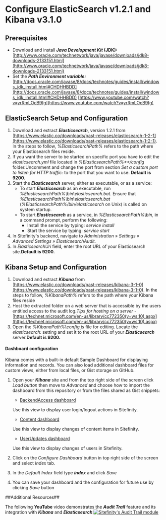 # 	Configure ElasticSearch v1.2.1 and Kibana v3.1.0 #

## ##

## Prerequisites ##



- Download and install *****Java Development Kit*** (JDK):**
[http://www.oracle.com/technetwork/java/javase/downloads/jdk8-downloads-2133151.html](http://www.oracle.com/technetwork/java/javase/downloads/jdk8-downloads-2133151.html)
- Set the ***Path Environment variable:***
[http://docs.oracle.com/javase/8/docs/technotes/guides/install/windows_jdk_install.html#CHDHHBDD](http://docs.oracle.com/javase/8/docs/technotes/guides/install/windows_jdk_install.html#CHDHHBDD)
[https://www.youtube.com/watch?v=yrRmLOcB9fg](https://www.youtube.com/watch?v=yrRmLOcB9fg)

##	ElasticSearch Setup and Configuration ##

1.  Download and extract ***Elasticsearch***, version 1.2.1 from [https://www.elastic.co/downloads/past-releases/elasticsearch-1-2-1](https://www.elastic.co/downloads/past-releases/elasticsearch-1-2-1).
In the steps to follow, *%ElasticsearchPath%* refers to the path where your Elasticsearch files reside.
1. If you want the server to be started on specific port you have to edit the *elasticsearch.yml* file located in *%ElasticsearchPath%**/config* folder.Uncomment and change the port from section *Set a custom port to listen for HTTP traffic:* to the port that you want to use. **Default is 9200.**
1. Start the ***Elasticsearch*** server, either as executable, or as a service:
	- To start ***Elasticsearch*** as an executable, run *%ElasticsearchPath%\bin\elasticsearch.bat*.
	Ensure that *%ElasticsearchPath%\bin\elasticsearch.bat* (*%ElasticsearchPath%/bin/elasticsearch* on Unix) is called on system startup.
	- To start ***Elasticsearch*** as a service, in *%ElasticsearchPath%\bin*, in a command prompt, perform the following:
		- Install the service by typing: *service install*
		- Start the service by typing:  *service start*
1. In Sitefinity's backend, navigate to *Administration » Settings » Advanced Settings » ElasticsearchAudit.*
1. In *ElasticsearchUri* field, enter the root URL of your Elasticsearch site.**Default is 9200.**

## Kibana Setup and Configuration ##

1. Download and extract ***Kibana*** from [https://www.elastic.co/downloads/past-releases/kibana-3-1-0](https://www.elastic.co/downloads/past-releases/kibana-3-1-0).
In the steps to follow, *%KibanaPath%* refers to the path where your Kibana files reside
2. Host the extracted folder on a web server that is accessible by the users entitled access to the audit log.*Tips for hosting on a server* - [https://technet.microsoft.com/en-us/library/cc772350(v=ws.10).aspx](https://technet.microsoft.com/en-us/library/cc772350(v=ws.10).aspx)
3. Open the *%KibanaPath%\config.js* file for editing.
Locate the *elasticsearch:* setting and set it to the root URL of your ***Elasticsearch*** server.**Default is 9200.**
#### Dashboard configuration ####
Kibana comes with a built-in default Sample Dashboard for displaying information and records. You can also load additional dashboard files for custom views, either from local files, or Gist storage on GitHub.

1. Open your ***Kibana*** site and from the top right side of the screen click *Load button* then move to *Advanced* and choose how to import the dashboard from this repository or from the files shared as Gist snippets:
	-  [BackendAccess dashboard](https://gist.github.com/anonymous/6ea0d190e50771266829)
	
    Use this view to display user login/logout actions in Sitefinity.


	- [Content dashboard](https://gist.github.com/anonymous/98f30017728ba5060c1c)
    
	Use this view to display changes of content items in Sitefinity.

   	
	- [UserUpdates dashboard](https://gist.github.com/anonymous/469c373754a7e314ac53)

    Use this view to display changes of users in Sitefinity.
1. Click on the *Configure Dashboard* button in top right side of the screen and select *Index* tab.
2. In the *Default Index* field type ***index*** and click *Save*
3. You can save your dashboard and the configuration for future use by clicking *Save* button


##Additional Resources##


The following **YouTube** video demonstrates the ***Audit Trail*** feature and its integration with ***Kibana*** and ***Elasticsearch***:[![Sitefinity's Audit Trail module](https://raw.githubusercontent.com/Sitefinity/ElasticsearchAuditLogger/master/video.png?token=3206860__eyJzY29wZSI6IlJhd0Jsb2I6U2l0ZWZpbml0eS9FbGFzdGljc2VhcmNoQXVkaXRMb2dnZXIvbWFzdGVyL3ZpZGVvLnBuZyIsImV4cGlyZXMiOjE0MDU2OTAxNzZ9--b588ea9ea25b3f9e57c708d4409c2b6e6ecc9466)](https://www.youtube.com/watch?v=R6enydPS2tk)

